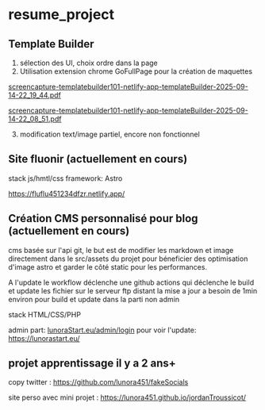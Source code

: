 # resume_project

## Template Builder

1) sélection des UI, choix ordre dans la page
2) Utilisation extension chrome GoFullPage pour la création de maquettes
   
[screencapture-templatebuilder101-netlify-app-templateBuilder-2025-09-14-22_19_44.pdf](https://github.com/user-attachments/files/22323444/screencapture-templatebuilder101-netlify-app-templateBuilder-2025-09-14-22_19_44.pdf)

[screencapture-templatebuilder101-netlify-app-templateBuilder-2025-09-14-22_08_51.pdf](https://github.com/user-attachments/files/22323441/screencapture-templatebuilder101-netlify-app-templateBuilder-2025-09-14-22_08_51.pdf)

3) modification text/image partiel, encore non fonctionnel

## Site fluonir (actuellement en cours)

stack js/hmtl/css
framework: Astro

https://fluflu451234dfzr.netlify.app/

## Création CMS personnalisé pour blog (actuellement en cours) 

cms basée sur l'api git, le but est de modifier les markdown et image directement dans le src/assets du projet pour 
béneficier des optimisation d'image astro et garder le côté static pour les performances.

A l'update le workflow déclenche une github actions qui déclenche le build et update les fichier sur le serveur ftp distant
la mise a jour a besoin de 1min environ pour build et update dans la parti non admin

stack HTML/CSS/PHP

admin part:
[lunoraStart.eu/admin/login](https://lunorastart.eu/admin/login)
pour voir l'update:
https://lunorastart.eu/

## projet apprentissage il y a  2 ans+

copy twitter : https://github.com/lunora451/fakeSocials

site perso avec mini projet : https://lunora451.github.io/jordanTroussicot/
